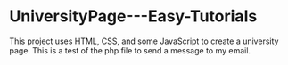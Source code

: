 # UniversityPage---Easy-Tutorials
This project uses HTML, CSS, and some JavaScript to create a university page.  This is a test of the php file to send a message to my email.
